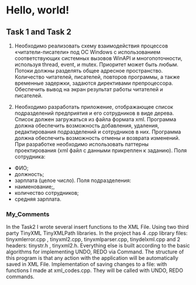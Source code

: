 # Hello, world!


## Task 1 and Task 2 

1. Необходимо реализовать схему взаимодействия процессов «читатели-писатели» под ОС Windows с использованием соответствующих системных вызовов WinAPI и многопоточности, используя thread, event, и mutex. Приоритет может быть любым. Потоки должны разделять общее адресное пространство. Количество читателей, писателей, повторов программы, а также временные задержки, задаются директивами препроцессора. Обеспечить вывод на экран результат работы читателей и писателей.



2. Необходимо разработать приложение, отображающее список подразделений предприятия и его сотрудников в виде дерева. Список должен загружаться из файла формата xml. Программа должна обеспечить возможность добавления, удаления, редактирования подразделений и сотрудников в них. Программа должна обеспечить возможность отмены и возврата изменений. При разработке необходимо использовать паттерны проектирования (xml файл с данными прикреплен к заданию).
Поля сотрудника:
- ФИО;
- должность;
- зарплата (целое число).
Поля подразделения:
- наименование;,
- количество сотрудников;
- средняя зарплата.

### My_Comments

In the Task2 I wrote several insert functions to the XML File. Using two third party TinyXML TinyXMLPath libraries. In the project has 4 .cpp library files: tinyxmlerror.cpp , tinyxml2.cpp, tinyxmlparser.cpp, tinydelxml.cpp  and 2 headers: tinystr.h , tinyxml2.h.  Everything else is built according to the basic algorithms for implementing UNDO, REDO via Command. The structure of this program is that any action with the application will be automatically saved in XML File. 
Implementation of saving changes to a file: with functions I made at xml_codes.cpp. They will be called with UNDO, REDO commands.


